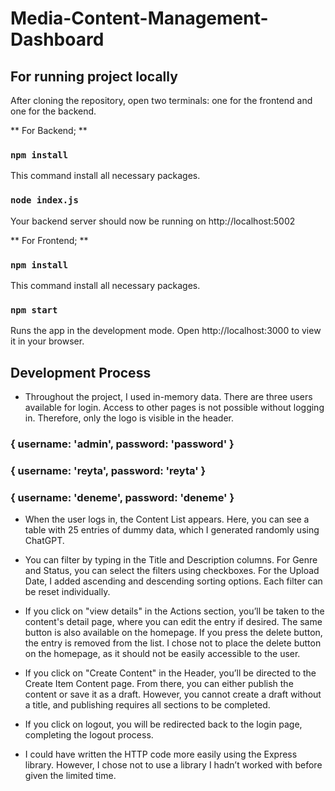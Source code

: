 # Media-Content-Management-Dashboard

## For running project locally

After cloning the repository, open two terminals: one for the frontend and one for the backend.


** For Backend; **

### `npm install`

This command install all necessary packages.

### `node index.js`

Your backend server should now be running on http://localhost:5002

** For Frontend; **

### `npm install`

This command install all necessary packages.

### `npm start`

Runs the app in the development mode.
Open http://localhost:3000 to view it in your browser.

## Development Process

* Throughout the project, I used in-memory data. There are three users available for login. Access to other pages is not possible without logging in. Therefore, only the logo is visible in the header.

 ### { username: 'admin', password: 'password' }
 ### { username: 'reyta', password: 'reyta' }
 ### { username: 'deneme', password: 'deneme' }


* When the user logs in, the Content List appears. Here, you can see a table with 25 entries of dummy data, which I generated randomly using ChatGPT. 
* You can filter by typing in the Title and Description columns. For Genre and Status, you can select the filters using checkboxes. For the Upload Date, I added ascending and descending sorting options. Each filter can be reset individually. 
* If you click on "view details" in the Actions section, you’ll be taken to the content's detail page, where you can edit the entry if desired. The same button is also available on the homepage. If you press the delete button, the entry is removed from the list. I chose not to place the delete button on the homepage, as it should not be easily accessible to the user. 
* If you click on "Create Content" in the Header, you’ll be directed to the Create Item Content page. From there, you can either publish the content or save it as a draft. However, you cannot create a draft without a title, and publishing requires all sections to be completed.
* If you click on logout, you will be redirected back to the login page, completing the logout process. 

* I could have written the HTTP code more easily using the Express library. However, I chose not to use a library I hadn’t worked with before given the limited time.